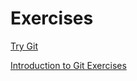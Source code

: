 # Exercises

[Try Git](https://try.github.io/levels/1/challenges/1)

[Introduction to Git Exercises](http://jnthn.net/training/git/exercises.pdf)